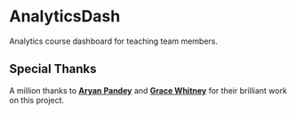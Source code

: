 # AnalyticsDash

Analytics course dashboard for teaching team members.

## Special Thanks

A million thanks to **[Aryan Pandey](https://github.com/apandey00)** and **[Grace Whitney](https://github.com/gemmaw531)** for their brilliant work on this project.
